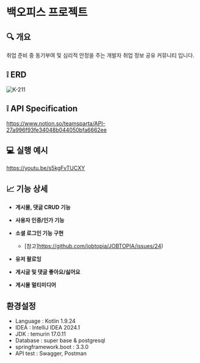  # 백오피스 프로젝트

## 🔍 개요

취업 준비 중 동기부여 및 심리적 안정을 주는 개발자 취업 정보 공유 커뮤니티 입니다.

## ❕ ERD

![K-211](https://github.com/jobtopia/JOBTOPIA/assets/162088392/07edaea4-cc30-4625-ac12-6c639471ff91)


## ❕ API Specification

https://www.notion.so/teamsparta/API-27a996f93fe34048b044050bfa6662ee


## 💻 실행 예시

https://youtu.be/s5kgFvTUCXY

## 📈 기능 상세

- **게시물, 댓글 CRUD 기능**
  
- **사용자 인증/인가 기능**

- **소셜 로그인 기능 구현**
    - [참고]https://github.com/jobtopia/JOBTOPIA/issues/24)
      
- **유저 팔로잉**

- **게시글 및 댓글 좋아요/싫어요**

- **게시물 멀티미디어**



## 환경설정

- Language : Kotlin 1.9.24
- IDEA : IntelliJ IDEA 2024.1
- JDK : temurin 17.0.11
- Database : super base & postgresql
- springframework.boot : 3.3.0
- API test : Swagger, Postman
